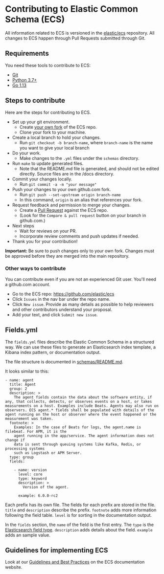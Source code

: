 # Contributing to Elastic Common Schema (ECS)

All information related to ECS is versioned in the [elastic/ecs](https://github.com/elastic/ecs) repository. All changes to ECS
happen through Pull Requests submitted through Git.


## Requirements

You need these tools to contribute to ECS:

* [Git](https://git-scm.com/)
* [Python 3.7+](https://www.python.org/)
* [Go 1.13](https://golang.org/)

## Steps to contribute

Here are the steps for contributing to ECS.

* Set up your git environment.
  - Create [your own fork](https://help.github.com/articles/fork-a-repo/) of the ECS repo.
  - Clone your fork to your machine.
* Create a local branch to hold your changes.
  - Run `git checkout -b branch-name`, where `branch-name` is the name you want to give your local branch
* Do your work.
  - Make changes to the `.yml` files under the `schemas` directory.
* Run `make` to update generated files.
  - Note that the README.md file is generated, and should not be edited directly. Source files are in the /docs directory.
* Commit your changes locally.
  - Run `git commit -a -m "your message"`
* Push your changes to your own github.com fork.
  - Run `git push --set-upstream origin branch-name`
  - In this command, `origin` is an alias that references your fork.
* Request feedback and permission to merge your changes.
  - Create a [Pull Request](https://help.github.com/articles/creating-a-pull-request/) against the ECS repo.
  - (Look for the `Compare & pull request` button on your branch in github.com.)
* Next steps
  - Wait for reviews on your PR.
  - Incorporate review comments and push updates if needed.
* Thank you for your contribution!

**Important:** Be sure to push changes only to your own fork. Changes must be approved before they are merged into the main repository.

### Other ways to contribute

You can contribute even if you are not an experienced Git user. You'll need a github.com account.
* Go to the ECS repo: https://github.com/elastic/ecs
* Click `Issues` in the nav bar under the repo name.
* Click `New issue`. Provide as many details as possible to help reviewers and other contributors understand your proposal.
* Add your text, and click `Submit new issue`.

## Fields.yml

The `fields.yml` files describe the Elastic Common Schema in a structured way. We can use these files to generate an Elasticsearch index template, a Kibana index pattern, or documentation output.

The file structure is documented in [schemas/README.md](schemas).

It looks similar to this:

```
- name: agent
  title: Agent
  group: 2
  description: >
    The agent fields contain the data about the software entity, if any, that collects, detects, or observes events on a host, or takes measurements on a host. Examples include Beats. Agents may also run on observers. ECS agent.* fields shall be populated with details of the agent running on the host or observer where the event happened or the measurement was taken.
  footnote: >
    Examples: In the case of Beats for logs, the agent.name is filebeat. For APM, it is the
    agent running in the app/service. The agent information does not change if
    data is sent through queuing systems like Kafka, Redis, or processing systems
    such as Logstash or APM Server.
  type: group
  fields:

    - name: version
      level: core
      type: keyword
      description: >
        Version of the agent.

      example: 6.0.0-rc2
```

Each prefix has its own file. The fields for each prefix are stored in the file. `title` and `description` describe the prefix. `footnote` adds more information following the field table. `level` is for sorting in the documentation output.

In the `fields` section, the `name` of the field is the first entry.
The `type` is the [Elasticsearch field type](https://www.elastic.co/guide/en/elasticsearch/reference/current/mapping-types.html).
`description` adds details about the field.
`example` adds an sample value.

## Guidelines for implementing ECS

Look at our [Guidelines and Best Practices](https://www.elastic.co/guide/en/ecs/current/ecs-guidelines.html) on the ECS documentation website.

